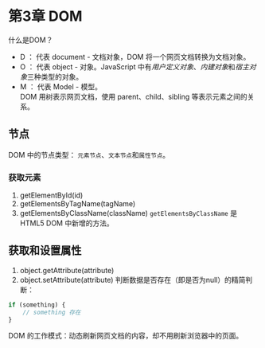 # 第3章 DOM

什么是DOM？  
- D ： 代表 document - 文档对象，DOM 将一个网页文档转换为文档对象。
- O ： 代表 object - 对象。JavaScript 中有*用户定义对象*、*内建对象*和*宿主对象*三种类型的对象。  
- M ： 代表 Model - 模型。  
DOM 用树表示网页文档，使用 parent、child、sibling 等表示元素之间的关系。


## 节点

DOM 中的节点类型： `元素节点`、`文本节点`和`属性节点`。

### 获取元素
1. getElementById(id)
2. getElementsByTagName(tagName)
3. getElementsByClassName(className)
`getElementsByClassName` 是 HTML5 DOM 中新增的方法。

## 获取和设置属性
1. object.getAttribute(attribute)
2. object.setAttribute(attribute)
判断数据是否存在（即是否为null）的精简判断：  
```javascript
if (something) {
    // something 存在
}
```

DOM 的工作模式：动态刷新网页文档的内容，却不用刷新浏览器中的页面。